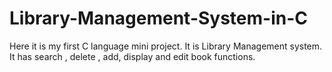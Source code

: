 # Library-Management-System-in-C
Here it is my first C language mini project. It is Library Management system. It has search , delete , add, display and edit book functions.
